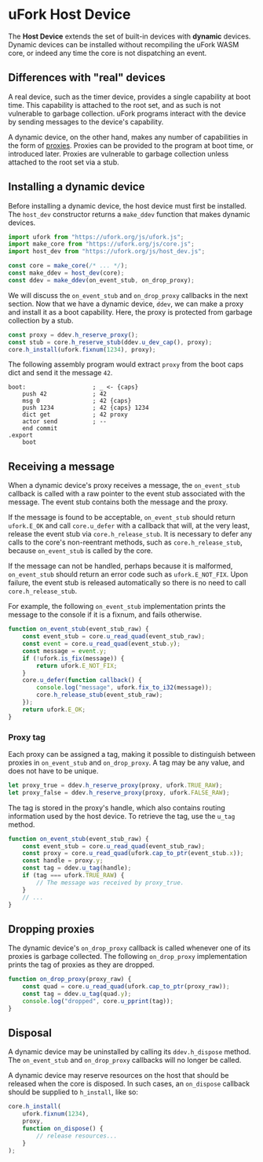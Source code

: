 # uFork Host Device

The **Host Device** extends the set of built-in devices with **dynamic**
devices. Dynamic devices can be installed without recompiling the uFork WASM
core, or indeed any time the core is not dispatching an event.

## Differences with "real" devices

A real device, such as the timer device, provides a single capability at boot
time. This capability is attached to the root set, and as such is not vulnerable
to garbage collection. uFork programs interact with the device by sending
messages to the device's capability.

A dynamic device, on the other hand, makes any number of capabilities in the
form of [proxies](ocaps.md). Proxies can be provided to the program at boot
time, or introduced later. Proxies are vulnerable to garbage collection unless
attached to the root set via a stub.

## Installing a dynamic device

Before installing a dynamic device, the host device must first be installed.
The `host_dev` constructor returns a `make_ddev` function that makes dynamic
devices.

```javascript
import ufork from "https://ufork.org/js/ufork.js";
import make_core from "https://ufork.org/js/core.js";
import host_dev from "https://ufork.org/js/host_dev.js";

const core = make_core(/* ... */);
const make_ddev = host_dev(core);
const ddev = make_ddev(on_event_stub, on_drop_proxy);
```

We will discuss the `on_event_stub` and `on_drop_proxy` callbacks in the next
section. Now that we have a dynamic device, `ddev`, we can make a proxy and
install it as a boot capability. Here, the proxy is protected from garbage
collection by a stub.

```javascript
const proxy = ddev.h_reserve_proxy();
const stub = core.h_reserve_stub(ddev.u_dev_cap(), proxy);
core.h_install(ufork.fixnum(1234), proxy);
```

The following assembly program would extract `proxy` from the boot caps dict and
send it the message `42`.

```
boot:                   ; _ <- {caps}
    push 42             ; 42
    msg 0               ; 42 {caps}
    push 1234           ; 42 {caps} 1234
    dict get            ; 42 proxy
    actor send          ; --
    end commit
.export
    boot
```

## Receiving a message

When a dynamic device's proxy receives a message, the `on_event_stub` callback
is called with a raw pointer to the event stub associated with the message. The
event stub contains both the message and the proxy.

If the message is found to be acceptable, `on_event_stub` should return
`ufork.E_OK` and call `core.u_defer` with a callback that will, at the very
least, release the event stub via `core.h_release_stub`. It is necessary to
defer any calls to the core's non-reentrant methods, such as
`core.h_release_stub`, because `on_event_stub` is called by the core.

If the message can not be handled, perhaps because it is malformed,
`on_event_stub` should return an error code such as `ufork.E_NOT_FIX`. Upon
failure, the event stub is released automatically so there is no need to call
`core.h_release_stub`.

For example, the following `on_event_stub` implementation prints the message to
the console if it is a fixnum, and fails otherwise.

```javascript
function on_event_stub(event_stub_raw) {
    const event_stub = core.u_read_quad(event_stub_raw);
    const event = core.u_read_quad(event_stub.y);
    const message = event.y;
    if (!ufork.is_fix(message)) {
        return ufork.E_NOT_FIX;
    }
    core.u_defer(function callback() {
        console.log("message", ufork.fix_to_i32(message));
        core.h_release_stub(event_stub_raw);
    });
    return ufork.E_OK;
}
```

### Proxy tag

Each proxy can be assigned a tag, making it possible to distinguish between
proxies in `on_event_stub` and `on_drop_proxy`. A tag may be any value, and
does not have to be unique.

```javascript
let proxy_true = ddev.h_reserve_proxy(proxy, ufork.TRUE_RAW);
let proxy_false = ddev.h_reserve_proxy(proxy, ufork.FALSE_RAW);
```

The tag is stored in the proxy's handle, which also contains routing information
used by the host device. To retrieve the tag, use the `u_tag` method.

```javascript
function on_event_stub(event_stub_raw) {
    const event_stub = core.u_read_quad(event_stub_raw);
    const proxy = core.u_read_quad(ufork.cap_to_ptr(event_stub.x));
    const handle = proxy.y;
    const tag = ddev.u_tag(handle);
    if (tag === ufork.TRUE_RAW) {
        // The message was received by proxy_true.
    }
    // ...
}
```

## Dropping proxies

The dynamic device's `on_drop_proxy` callback is called whenever one of its
proxies is garbage collected. The following `on_drop_proxy` implementation
prints the tag of proxies as they are dropped.

```javascript
function on_drop_proxy(proxy_raw) {
    const quad = core.u_read_quad(ufork.cap_to_ptr(proxy_raw));
    const tag = ddev.u_tag(quad.y);
    console.log("dropped", core.u_pprint(tag));
}
```

## Disposal

A dynamic device may be uninstalled by calling its `ddev.h_dispose` method.
The `on_event_stub` and `on_drop_proxy` callbacks will no longer be called.

A dynamic device may reserve resources on the host that should be released when
the core is disposed. In such cases, an `on_dispose` callback should be
supplied to `h_install`, like so:

```javascript
core.h_install(
    ufork.fixnum(1234),
    proxy,
    function on_dispose() {
        // release resources...
    }
);
